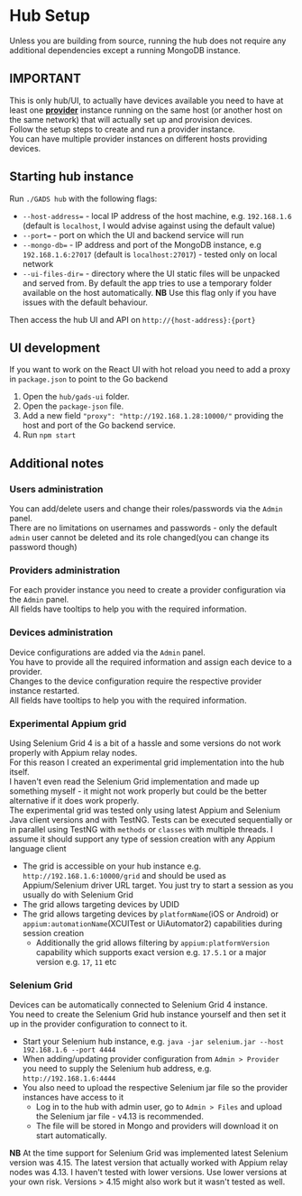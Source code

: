# Hub Setup
Unless you are building from source, running the hub does not require any additional dependencies except a running MongoDB instance.

## IMPORTANT
This is only hub/UI, to actually have devices available you need to have at least one [**provider**](./provider.md) instance running on the same host (or another host on the same network) that will actually set up and provision devices.   
Follow the setup steps to create and run a provider instance.  
You can have multiple provider instances on different hosts providing devices.  

## Starting hub instance
Run `./GADS hub` with the following flags:
- `--host-address=` - local IP address of the host machine, e.g. `192.168.1.6` (default is `localhost`, I would advise against using the default value)  
- `--port=` - port on which the UI and backend service will run  
- `--mongo-db=` - IP address and port of the MongoDB instance, e.g `192.168.1.6:27017` (default is `localhost:27017`) - tested only on local network
- `--ui-files-dir=` - directory where the UI static files will be unpacked and served from. By default the app tries to use a temporary folder available on the host automatically. **NB** Use this flag only if you have issues with the default behaviour.

Then access the hub UI and API on `http://{host-address}:{port}`

## UI development
If you want to work on the React UI with hot reload you need to add a proxy in `package.json` to point to the Go backend
1. Open the `hub/gads-ui` folder.
2. Open the `package-json` file.
3. Add a new field `"proxy": "http://192.168.1.28:10000/"` providing the host and port of the Go backend service.
4. Run `npm start`

## Additional notes
### Users administration
You can add/delete users and change their roles/passwords via the `Admin` panel.  
There are no limitations on usernames and passwords - only the default `admin` user cannot be deleted and its role changed(you can change its password though)

### Providers administration
For each provider instance you need to create a provider configuration via the `Admin` panel.  
All fields have tooltips to help you with the required information.

### Devices administration
Device configurations are added via the `Admin` panel.  
You have to provide all the required information and assign each device to a provider.  
Changes to the device configuration require the respective provider instance restarted.  
All fields have tooltips to help you with the required information.

### Experimental Appium grid
Using Selenium Grid 4 is a bit of a hassle and some versions do not work properly with Appium relay nodes.  
For this reason I created an experimental grid implementation into the hub itself.  
I haven't even read the Selenium Grid implementation and made up something myself - it might not work properly but could be the better alternative if it does work properly.  
The experimental grid was tested only using latest Appium and Selenium Java client versions and with TestNG. Tests can be executed sequentially or in parallel using TestNG with `methods` or `classes` with multiple threads. I assume it should support any type of session creation with any Appium language client  

* The grid is accessible on your hub instance e.g. `http://192.168.1.6:10000/grid` and should be used as Appium/Selenium driver URL target. You just try to start a session as you usually do with Selenium Grid
* The grid allows targeting devices by UDID
* The grid allows targeting devices by `platformName`(iOS or Android) or `appium:automationName`(XCUITest or UiAutomator2) capabilities during session creation
  * Additionally the grid allows filtering by `appium:platformVersion` capability which supports exact version e.g. `17.5.1` or a major version e.g. `17`, `11` etc

### Selenium Grid
Devices can be automatically connected to Selenium Grid 4 instance.  
You need to create the Selenium Grid hub instance yourself and then set it up in the provider configuration to connect to it.  
* Start your Selenium hub instance, e.g. `java -jar selenium.jar --host 192.168.1.6 --port 4444`
* When adding/updating provider configuration from `Admin > Provider` you need to supply the Selenium hub address, e.g. `http://192.168.1.6:4444`
* You also need to upload the respective Selenium jar file so the provider instances have access to it
  * Log in to the hub with admin user, go to `Admin > Files` and upload the Selenium jar file - v4.13 is recommended.  
  * The file will be stored in Mongo and providers will download it on start automatically.

**NB** At the time support for Selenium Grid was implemented latest Selenium version was 4.15. The latest version that actually worked with Appium relay nodes was 4.13. I haven't tested with lower versions. Use lower versions at your own risk. Versions > 4.15 might also work but it wasn't tested as well.